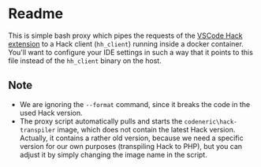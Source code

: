 # Readme

This is simple bash proxy which pipes the requests of the 
[VSCode Hack extension](https://marketplace.visualstudio.com/items?itemName=pranayagarwal.vscode-hack) 
to a Hack client (`hh_client`) running inside a docker container. 
You'll want to configure your IDE settings in such a way that it points to this file instead of the `hh_client` binary on the host.

## Note
- We are ignoring the `--format` command, since it breaks the code in the used Hack version. 
- The proxy script automatically pulls and starts the `codeneric\hack-transpiler` image, which does not contain the latest Hack version. Actually, it contains a rather old version, because we need a specific version for our own purposes (transpiling Hack to PHP), but you can adjust it by simply changing the image name in the script.
